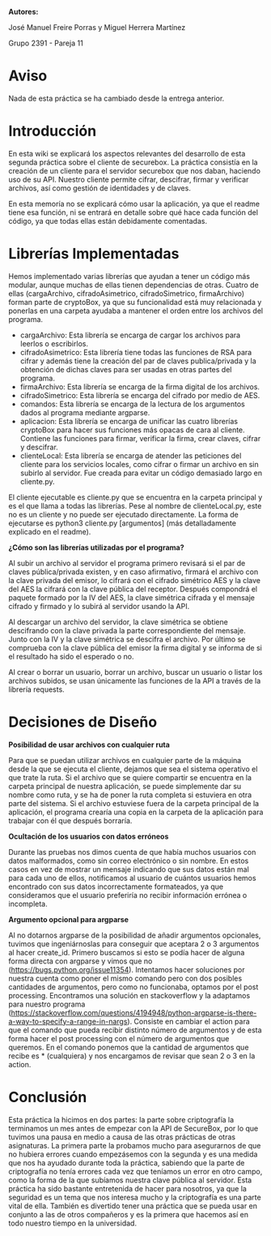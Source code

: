 **Autores:**

José Manuel Freire Porras y Miguel Herrera Martínez

Grupo 2391 - Pareja 11

# Aviso

Nada de esta práctica se ha cambiado desde la entrega anterior.

# Introducción

En esta wiki se explicará los aspectos relevantes del desarrollo de esta segunda práctica sobre el cliente de securebox. La práctica consistía en la creación de un cliente para el servidor securebox que nos daban, haciendo uso de su API. Nuestro cliente permite cifrar, descifrar, firmar y verificar archivos, así como gestión de identidades y de claves.

En esta memoría no se explicará cómo usar la aplicación, ya que el readme tiene esa función, ni se entrará en detalle sobre qué hace cada función del código, ya que todas ellas están debidamente comentadas.

# Librerías Implementadas
Hemos implementado varias librerías que ayudan a tener un código más modular, aunque muchas de ellas tienen dependencias de otras. Cuatro de ellas (cargaArchivo, cifradoAsimetrico, cifradoSimetrico, firmaArchivo) forman parte de cryptoBox, ya que su funcionalidad está muy relacionada y ponerlas en una carpeta ayudaba a mantener el orden entre los archivos del programa.
- cargaArchivo: Esta librería se encarga de cargar los archivos para leerlos o escribirlos.
- cifradoAsimetrico: Esta librería tiene todas las funciones de RSA para cifrar y además tiene la creación del par de claves publica/privada y la obtención de dichas claves para ser usadas en otras partes del programa.
- firmaArchivo: Esta librería se encarga de la firma digital de los archivos.
- cifradoSimetrico: Esta librería se encarga del cifrado por medio de AES.
- comandos: Esta librería se encarga de la lectura de los argumentos dados al programa mediante argparse.
- aplicacion: Esta librería se encarga de unificar las cuatro librerías cryptoBox para hacer sus funciones más opacas de cara al cliente. Contiene las funciones para firmar, verificar la firma, crear claves, cifrar y descifrar.
- clienteLocal: Esta librería se encarga de atender las peticiones del cliente para los servicios locales, como cifrar o firmar un archivo en sin subirlo al servidor. Fue creada para evitar un código demasiado largo en cliente.py.

El cliente ejecutable es cliente.py que se encuentra en la carpeta principal y es el que llama a todas las librerías. Pese al nombre de clienteLocal.py, este no es un cliente y no puede ser ejecutado directamente. La forma de ejecutarse es python3 cliente.py [argumentos] (más detalladamente explicado en el readme).

**¿Cómo son las librerías utilizadas por el programa?**

Al subir un archivo al servidor el programa primero revisará si el par de claves pública/privada existen, y en caso afirmativo, firmará el archivo con la clave privada del emisor, lo cifrará con el cifrado simétrico AES y la clave del AES la cifrará con la clave pública del receptor. Después compondrá el paquete formado por la IV del AES, la clave simétrica cifrada y el mensaje cifrado y firmado y lo subirá al servidor usando la API.

Al descargar un archivo del servidor, la clave simétrica se obtiene descifrando con la clave privada la parte correspondiente del mensaje. Junto con la IV y la clave simétrica se descifra el archivo. Por último se comprueba con la clave pública del emisor la firma digital y se informa de si el resultado ha sido el esperado o no.

Al crear o borrar un usuario, borrar un archivo, buscar un usuario o listar los archivos subidos, se usan únicamente las funciones de la API a través de la librería requests.

# Decisiones de Diseño

**Posibilidad de usar archivos con cualquier ruta**

Para que se puedan utilizar archivos en cualquier parte de la máquina desde la que se ejecuta el cliente, dejamos que sea el sistema operativo el que trate la ruta. Si el archivo que se quiere compartir se encuentra en la carpeta principal de nuestra aplicación, se puede simplemente dar su nombre como ruta, y se ha de poner la ruta completa si estuviera en otra parte del sistema.
Si el archivo estuviese fuera de la carpeta principal de la aplicación, el programa crearía una copia en la carpeta de la aplicación para trabajar con él que después borraría.

**Ocultación de los usuarios con datos erróneos**

Durante las pruebas nos dimos cuenta de que había muchos usuarios con datos malformados, como sin correo electrónico o sin nombre. En estos casos en vez de mostrar un mensaje indicando que sus datos están mal para cada uno de ellos, notificamos al usuario de cuántos usuarios hemos encontrado con sus datos incorrectamente formateados, ya que consideramos que el usuario preferiría no recibir información errónea o incompleta.

**Argumento opcional para argparse**

Al no dotarnos argparse de la posibilidad de añadir argumentos opcionales, tuvimos que ingeniárnoslas para conseguir que aceptara 2 o 3 argumentos al hacer create_id. Primero buscamos si esto se podía hacer de alguna forma directa con argparse y vimos que no (https://bugs.python.org/issue11354). Intentamos hacer soluciones por nuestra cuenta como poner el mismo comando pero con dos posibles cantidades de argumentos, pero como no funcionaba, optamos por el post processing. Encontramos una solución en stackoverflow y la adaptamos para nuestro programa (https://stackoverflow.com/questions/4194948/python-argparse-is-there-a-way-to-specify-a-range-in-nargs). Consiste en cambiar el action para que el comando que pueda recibir distinto número de argumentos y de esta forma hacer el post processing con el número de argumentos que queremos. En el comando ponemos que la cantidad de argumentos que recibe es * (cualquiera) y nos encargamos de revisar que sean 2 o 3 en la action. 

# Conclusión

Esta práctica la hicimos en dos partes: la parte sobre criptografía la terminamos un mes antes de empezar con la API de SecureBox, por lo que tuvimos una pausa en medio a causa de las otras prácticas de otras asignaturas. La primera parte la probamos mucho para asegurarnos de que no hubiera errores cuando empezásemos con la segunda y es una medida que nos ha ayudado durante toda la práctica, sabiendo que la parte de criptografía no tenía errores cada vez que teníamos un error en otro campo, como la forma de la que subíamos nuestra clave pública al servidor. Esta práctica ha sido bastante entretenida de hacer para nosotros, ya que la seguridad es un tema que nos interesa mucho y la criptografía es una parte vital de ella. También es divertido tener una práctica que se pueda usar en conjunto a las de otros compañeros y es la primera que hacemos así en todo nuestro tiempo en la universidad.